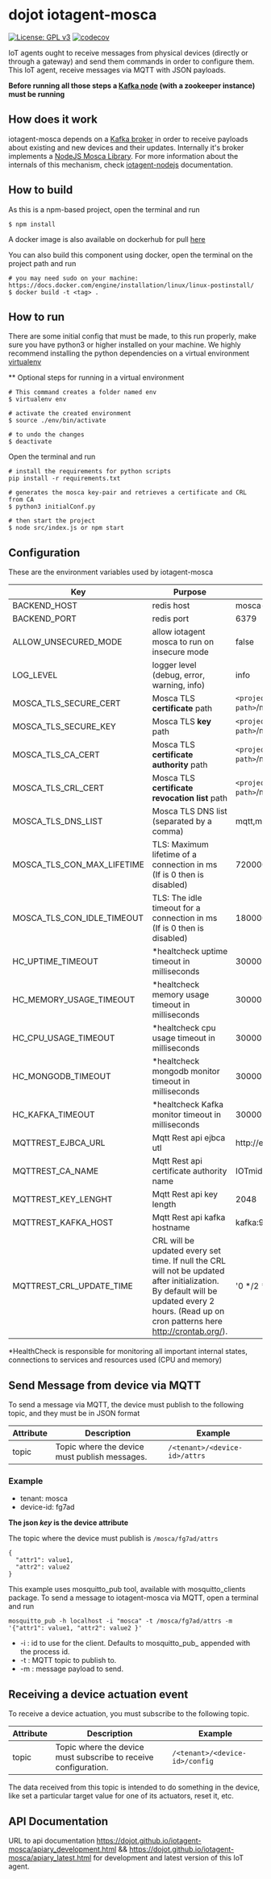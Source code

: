 # dojot iotagent-mosca

[![License: GPL v3](https://img.shields.io/badge/License-GPLv3-blue.svg)](https://www.gnu.org/licenses/gpl-3.0)
[![codecov](https://codecov.io/gh/dojot/iotagent-mosca/branch/development/graph/badge.svg)](https://codecov.io/gh/dojot/iotagent-mosca)

IoT agents ought to receive messages from physical devices (directly or through a gateway) and send them commands in order to configure them. This IoT agent, receive messages via MQTT with JSON payloads.

**Before running all those steps a [Kafka node](https://github.com/dojot/libKafka_nodejs) (with a zookeeper instance) must be running**

## How does it work

iotagent-mosca depends on a [Kafka broker](https://kafka.apache.org/) in order to receive payloads about existing and new devices and their updates. Internally it's broker implements a [NodeJS Mosca Library](https://www.npmjs.com/package/mosca). For more information about the internals of this mechanism, check [iotagent-nodejs](https://github.com/dojot/iotagent-nodejs) documentation.

## How to build

As this is a npm-based project, open the terminal and run

```
$ npm install
```

A docker image is also available on dockerhub for pull [here](https://hub.docker.com/r/dojot/iotagent-mosca)

You can also build this component using docker, open the terminal on the project path and run

```
# you may need sudo on your machine: https://docs.docker.com/engine/installation/linux/linux-postinstall/
$ docker build -t <tag> .
```

## How to run

There are some initial config that must be made, to this run properly, make sure you have python3 or higher installed on your machine. We highly recommend installing the python dependencies on a virtual environment [virtualenv](https://virtualenv.pypa.io/en/latest/installation/)

** Optional steps for running in a virtual environment
```
# This command creates a folder named env
$ virtualenv env

# activate the created environment
$ source ./env/bin/activate

# to undo the changes
$ deactivate
```

Open the terminal and run

```
# install the requirements for python scripts
pip install -r requirements.txt

# generates the mosca key-pair and retrieves a certificate and CRL from CA
$ python3 initialConf.py

# then start the project
$ node src/index.js or npm start
```
## Configuration
These are the environment variables used by iotagent-mosca

Key                     | Purpose                                             | Default Value
----------------------- | --------------------------------------------------- | --------------
BACKEND_HOST            | redis host                                          | mosca-redis
BACKEND_PORT            | redis port                                          | 6379
ALLOW_UNSECURED_MODE    | allow iotagent mosca to run on insecure mode        | false
LOG_LEVEL               | logger level (debug, error, warning, info)          | info
MOSCA_TLS_SECURE_CERT   | Mosca TLS **certificate** path                      | ```<project-path>```/mosca/certs/mosca.crt
MOSCA_TLS_SECURE_KEY    | Mosca TLS **key** path                              | ```<project-path>```/mosca/certs/mosca.key
MOSCA_TLS_CA_CERT       | Mosca TLS **certificate authority** path            | ```<project-path>```/mosca/certs/ca.crt
MOSCA_TLS_CRL_CERT      | Mosca TLS **certificate revocation list** path      | ```<project-path>```/mosca/certs/ca.crl
MOSCA_TLS_DNS_LIST      | Mosca TLS DNS list (separated by a comma)           | mqtt,mosca,localhost
MOSCA_TLS_CON_MAX_LIFETIME  | TLS: Maximum lifetime of a connection in ms (If is 0 then is disabled)          | 7200000
MOSCA_TLS_CON_IDLE_TIMEOUT  | TLS: The idle timeout for a connection in ms (If is 0 then is disabled)         | 1800000
HC_UPTIME_TIMEOUT       | *healtcheck uptime timeout in milliseconds          | 30000
HC_MEMORY_USAGE_TIMEOUT | *healtcheck memory usage timeout in milliseconds    | 30000
HC_CPU_USAGE_TIMEOUT    | *healtcheck cpu usage timeout in milliseconds       | 30000
HC_MONGODB_TIMEOUT      | *healtcheck mongodb monitor timeout in milliseconds | 30000
HC_KAFKA_TIMEOUT        | *healtcheck Kafka monitor timeout in milliseconds   | 30000
MQTTREST_EJBCA_URL      | Mqtt Rest api ejbca utl                             | http://ejbca:5583
MQTTREST_CA_NAME        | Mqtt Rest api certificate authority name            | IOTmidCA
MQTTREST_KEY_LENGHT     | Mqtt Rest api key length                            | 2048
MQTTREST_KAFKA_HOST     | Mqtt Rest api kafka hostname                        | kafka:9092
MQTTREST_CRL_UPDATE_TIME| CRL will be updated every set time. If null the CRL will not be updated after initialization. By default will be updated every 2 hours. (Read up on cron patterns here http://crontab.org/).    | '0 */2 * * *'


*HealthCheck is responsible for monitoring all important internal states, connections to services and resources used (CPU and memory)

## Send Message from device via MQTT
To send a message via MQTT, the device must publish to the following topic, and they must be in JSON format

Attribute   |                Description                    | Example
----------- | --------------------------------------------- | ------------------------------
topic       | Topic where the device must publish messages. | ```/<tenant>/<device-id>/attrs```

### Example

* tenant: mosca
* device-id: fg7ad

**The json _key_ is the device attribute**

The topic where the device must publish is ```/mosca/fg7ad/attrs```

```
{
  "attr1": value1,
  "attr2": value2
}
```

This example uses mosquitto_pub tool, available with mosquitto_clients package. To send a message to iotagent-mosca via MQTT, open a terminal and run

```mosquitto_pub -h localhost -i "mosca" -t /mosca/fg7ad/attrs -m '{"attr1": value1, "attr2": value2 }'```

* -i : id to use for the client. Defaults to mosquitto_pub_ appended with the process id.
* -t : MQTT topic to publish to.
* -m : message payload to send.

## Receiving a device actuation event

To receive a device actuation, you must subscribe to the following topic.

Attribute   |                          Description                            | Example
----------- | --------------------------------------------------------------- | ----------------------------------
topic       | Topic where the device must subscribe to receive configuration. | ```/<tenant>/<device-id>/config```

The data received from this topic is intended to do something in the device, like set a particular target value for one of its actuators, reset it, etc.


## API Documentation
URL to api documentation https://dojot.github.io/iotagent-mosca/apiary_development.html && https://dojot.github.io/iotagent-mosca/apiary_latest.html for development and latest version of this IoT agent. 
